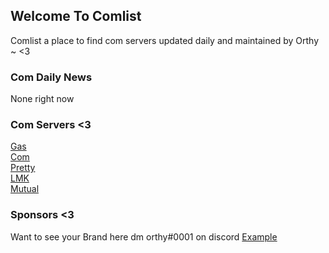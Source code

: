 ## Welcome To Comlist
Comlist a place to find com servers updated daily and maintained by Orthy ~ <3

### Com Daily News
None right now

### Com Servers <3
[Gas](discord.gg/gas/)<br/>
[Com](discord.gg/com/)<br/>
[Pretty](discord.gg/pretty/)<br/>
[LMK](discord.gg/lmk/)<br/>
[Mutual](discord.gg/Mutual/)<br/>

### Sponsors <3
Want to see your Brand here dm orthy#0001 on discord [Example](https://orthyy.github.io/comlist/)
